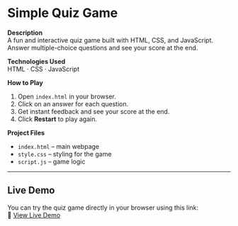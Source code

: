 # Simple Quiz Game

**Description**  
A fun and interactive quiz game built with HTML, CSS, and JavaScript. Answer multiple-choice questions and see your score at the end.

**Technologies Used**  
HTML · CSS · JavaScript

**How to Play**  
1. Open `index.html` in your browser.  
2. Click on an answer for each question.  
3. Get instant feedback and see your score at the end.  
4. Click **Restart** to play again.

**Project Files**  
- `index.html` – main webpage  
- `style.css` – styling for the game  
- `script.js` – game logic

---

## Live Demo
You can try the quiz game directly in your browser using this link:  
🔗 [View Live Demo](https://2806shreya.github.io/QUIZ_GAME/)
